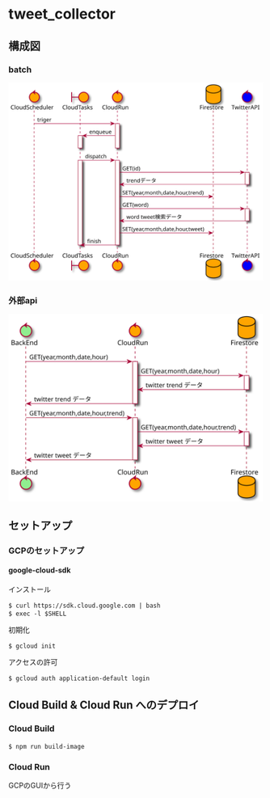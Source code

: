 # tweet_collector

## 構成図

### batch
![tweet_collector](./diagrams/batch.svg)
### 外部api
![tweet_collector](./diagrams/external.svg)

## セットアップ

### GCPのセットアップ

#### google-cloud-sdk

インストール

```
$ curl https://sdk.cloud.google.com | bash
$ exec -l $SHELL
```

初期化

```
$ gcloud init
```

アクセスの許可

```
$ gcloud auth application-default login
```

## Cloud Build & Cloud Run へのデプロイ

### Cloud Build

```
$ npm run build-image
```

### Cloud Run

GCPのGUIから行う